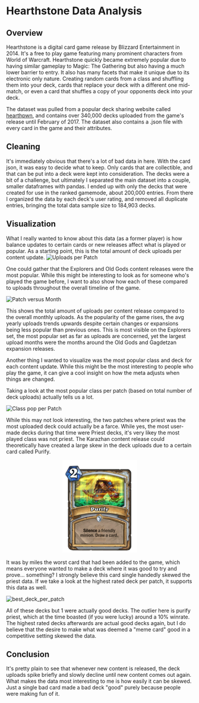 # Hearthstone Data Analysis

## **Overview**
Hearthstone is a digital card game release by Blizzard Entertainment in 2014. It's a free to play game featuring many prominent characters from World of Warcraft. Hearthstone quickly became extremely popular due to having similar gameplay to Magic: The Gathering but also having a much lower barrier to entry. It also has many facets that make it unique due to its electronic only nature. Creating random cards from a class and shuffling them into your deck, cards that replace your deck with a different one mid-match, or even a card that shuffles a copy of your opponents deck into your deck.

The dataset was pulled from a popular deck sharing website called [hearthpwn](https://www.hearthpwn.com), and contains over 340,000 decks uploaded from the game's release until February of 2017. The dataset also contains a .json file with every card in the game and their attributes.

## **Cleaning**
It's immediately obvious that there's a lot of bad data in here. With the card json, it was easy to decide what to keep. Only cards that are collectible, and that can be put into a deck were kept into consideration. The decks were a bit of a challenge, but ultimately I separated the main dataset into a couple, smaller dataframes with pandas. I ended up with only the decks that were created for use in the ranked gamemode, about 200,000 entries. From there I organized the data by each deck's user rating, and removed all duplicate entries, bringing the total data sample size to 184,903 decks.

## **Visualization**
What I really wanted to know about this data (as a former player) is how balance updates to certain cards or new releases affect what is played or popular. As a starting point, this is the total amount of deck uploads per content update.
![Uploads per Patch][patch_uploads]

[patch_uploads]: https://github.com/NJacobsohn/Hearthstone-Data-Analysis/blob/master/img/deck_uploads_per_patch.png

One could gather that the Explorers and Old Gods content releases were the most popular. While this might be interesting to look as for someone who's played the game before, I want to also show how each of these compared to uploads throughout the overall timeline of the game.

![Patch versus Month][patch_versus_month]

[patch_versus_month]: https://github.com/NJacobsohn/Hearthstone-Data-Analysis/blob/master/img/month_versus_patch.png

This shows the total amount of uploads per content release compared to the overall monthly uploads. As the popularity of the game rises, the avg yearly uploads trends upwards despite certain changes or expansions being less popular than previous ones. This is most visible on the Explorers set, the most popular set as far as uploads are concerned, yet the largest upload months were the months around the Old Gods and Gagdetzan expansion releases.


Another thing I wanted to visualize was the most popular class and deck for each content update. While this might be the most interesting to people who play the game, it can give a cool insight on how the meta adjusts when things are changed.

Taking a look at the most popular class per patch (based on total number of deck uploads) actually tells us a lot.

![Class pop per Patch][class_pop_per_patch]

[class_pop_per_patch]: https://github.com/NJacobsohn/Hearthstone-Data-Analysis/blob/master/img/most_popular_class_per_patch.png

While this may not look interesting, the two patches where priest was the most uploaded deck could actually be a farce. While yes, the most user-made decks during that time were Priest decks, it's very likey the most played class was not priest. The Karazhan content release could theoretically have created a large skew in the deck uploads due to a certain card called Purify.

<p align="center">
  <img width="200" height="250" src="img/purify.png">
</p>


It was by miles the worst card that had been added to the game, which means everyone wanted to make a deck where it was good to try and prove... something? I strongly believe this card single handedly skewed the priest data. If we take a look at the highest rated deck per patch, it supports this data as well.

![best_deck_per_patch][deck_per_patch]

[deck_per_patch]: https://github.com/NJacobsohn/Hearthstone-Data-Analysis/blob/master/img/most_popular_deck_per_patch.png

All of these decks but 1 were actually good decks. The outlier here is purify priest, which at the time boasted (if you were lucky) around a 10% winrate. The highest rated decks afterwards are actual good decks again, but I do believe that the desire to make what was deemed a "meme card" good in a competitive setting skewed the data.
## **Conclusion**

It's pretty plain to see that whenever new content is released, the deck uploads spike briefly and slowly decline until new content comes out again. What makes the data most interesting to me is how easily it can be skewed. Just a single bad card made a bad deck "good" purely because people were making fun of it. 